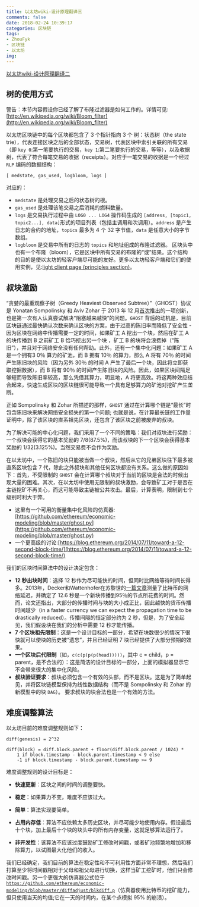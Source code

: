 ```yaml
---
title: 以太坊wiki-设计原理翻译三
comments: false
date: 2018-02-24 10:39:17
categories: 区块链
tags: 
- ZhouFyk 
- 区块链 
- 以太坊
img:
---
```

[以太坊wiki-设计原理翻译二](https://xingyunbite.github.io/2018/02/09/%E4%BB%A5%E5%A4%AA%E5%9D%8Awiki-%E8%AE%BE%E8%AE%A1%E5%8E%9F%E7%90%86%E7%BF%BB%E8%AF%91%E4%BA%8C/)

## 树的使用方式

警告：本节内容假设你已经了解了布隆过滤器是如何工作的。详情可见:[http://en.wikipedia.org/wiki/Bloom_filter](http://en.wikipedia.org/wiki/Bloom_filter)

以太坊区块链中的每个区块都包含了 3 个指针指向 3 个 树：状态树（the state trie），代表连接区块之后的全部状态，交易树，代表区块中索引关联的所有交易（即 `key 0`:第一笔要执行的交易，`key 1`:第二笔要执行的交易，等等），以及收据树，代表了符合每笔交易的收据（receipts）。对应于一笔交易的收据是一个经过 `RLP` 编码的数据结构：

	[ medstate, gas_used, logbloom, logs ]

对应的：
* `medstate` 是处理交易之后的状态树的根。
* `gas_used` 是处理该笔交易之后消耗的燃料数量。
* `logs` 是交易执行过程中由 `LOG0 ... LOG4` 操作码生成的 `[address, [topic1, topic2...], data]`形式的项目列表（包括主调用和次调用）。`address` 是产生日志的合约的地址，`topics` 最多为 4 个 32 字节值，`data` 是任意大小的字节数组。
* `logbloom` 是交易中所有的日志的 `topics` 和地址组成的布隆过滤器。
	区块头中也有一个布隆（bloom），它是区块中所有交易的布隆的“或”结果。这个结构的目的是使以太坊的轻客户端尽可能的友好。更多以太坊轻客户端和它们的使用实例，见:[light client page (principles section)](https://github.com/ethereum/wiki/wiki/Light-client-protocol#principles)。

## 叔块激励

“贪婪的最重观察子树（Greedy Heaviest Observed Subtree）”（GHOST）协议是 Yonatan Sompolinsky 和 Aviv Zohar 于 2013 年 12 月[首次](http://eprint.iacr.org/2013/881.pdf)推出的一项创新，也是第一次有人认真尝试解决“阻塞越来越快”的问题。`GHOST` 背后的动机是，目前区块链通过最快确认次数来确认区块的方案，由于过高的陈旧率而降低了安全性 - 因为区块在网络中传播需要一定的时间，如果矿工 A 挖出一个块，然后在矿工 A 的块传播到 B 之前矿工 B 恰巧挖出另一个块 ，矿工 B 的块将会浪费掉（“陈旧”），并且对于网络安全没有任何帮助。此外，还有一个集中化问题：如果矿工 A 是一个拥有3 0％ 算力的矿池，而 B 拥有 10％ 的算力，那么 A 将有 70％ 的时间产生陈旧块的风险（因为另外 30％ 的时间 A 产生了最后一个块，因此将立即获取挖掘数据），而 B 将有 90％ 的时间产生陈旧块的风险。因此，如果区块间隔足够短而导致陈旧率较高，那么凭借其算力，明显地，A 将更高效。将这两种效应结合起来，快速生成区块的区块链很可能导致一个具有足够算力的矿池对挖矿产生垄断。

正如 Sompolinsky 和 Zohar 所描述的那样，`GHOST` 通过在计算哪个链是“最长”时包含陈旧块来解决网络安全损失的第一个问题; 也就是说，在计算最长链的工作量证明中，除了该区块的直系祖先区块，还包含了该区块之前被废弃的叔块。

为了解决可能的中心化问题，我们采用了一个不同的策略：我们对叔块进行奖励：一个叔块会获得它的基本奖励的 7/8(87.5%)，而该叔块的下一个区块会获得基本奖励的 1/32(3.125%)。当然交易费不会作为奖励。

在以太坊中，一个陈旧的块只能被当做一个叔块，然后从它的兄弟区块往下最多被直系区块包含 7 代，除此之外叔块和其他任何区块都没有关系。这么做的原因如下：首先，不受限制的 `GHOST` 会在计算哪个叔块对于当前的区块是合法的时候出现大量的困难。其次，在以太坊中使用无限制的叔块激励，会导致矿工对于是否在主链挖矿不再关心，而这可能导致主链被公共攻击。最后，计算表明，限制到七个级别时利大于弊。

* 这里有一个可用的衡量集中化风险的仿真器:[https://github.com/ethereum/economic-modeling/blob/master/ghost.py](https://github.com/ethereum/economic-modeling/blob/master/ghost.py)
* 一个更高级的讨论:[https://blog.ethereum.org/2014/07/11/toward-a-12-second-block-time/](https://blog.ethereum.org/2014/07/11/toward-a-12-second-block-time/)

我们的区块时间算法中的设计决定包含：

* **12 秒出块时间**：选择 12 秒作为尽可能快的时间，但同时比网络等待时间长得多。2013年，Decker和Wattenhofer在苏黎世的[一篇文章](http://www.tik.ee.ethz.ch/file/49318d3f56c1d525aabf7fda78b23fc0/P2P2013_041.pdf)测量了比特币的网络延迟，并确定了 12.6 秒是一个新块传播到95％的节点所花费的时间。然而，论文还指出，大部分的传播时间与块的大小成正比，因此越快的货币传播时间越少（in a faster currency we can expect the propagation time to be drastically reduced）。传播间隔的恒定部分约为 2 秒，但是，为了安全起见，我们假设块在我们的分析中需要 12 秒才能传播。
* **7 个区块祖先限制**：这是一个设计目标的一部分，希望在块数很少的情况下很快就可以使块的历史被“遗忘”，并且已经证明 7 块已经提供了大部分预期的效果。
* **一个区块后代限制**（如，`c(c(p(p(p(head)))))`，其中 c = child，p = parent，是不合法的）：这是简洁的设计目标的一部分，上面的模拟器显示它不会带来很大的集中化风险。
* **叔块验证要求**：叔块必须包含一个有效的头部，而不是区块。这是为了简单起见，并将区块链模型保持为线性数据结构（而不是 Sompolinsky 和 Zohar 的新模型中的块 `DAG`）。 要求叔块的块合法也是一个有效的方法。

## 难度调整算法

以太坊目前的难度调整规则如下：

```
diff(genesis) = 2^32

diff(block) = diff.block.parent + floor(diff.block.parent / 1024) *
	1 if block.timestamp - block.parent.timestamp < 9 else
	-1 if block.timestamp - block.parent.timestamp >= 9
```

难度调整规则的设计目标是：

* **快速更新**：区块之间的时间的调整要快。

* **稳定**：如果算力不变，难度不应该过大。

* **简单**：算法实现要简单。

* **占用内存低**：算法不应依赖太多历史区块，并尽可能少地使用内存。假设最后十个块，加上最后十个块的块头中的所有内存变量，这就足够算法运行了。

* **非开发性**：该算法不应该过度鼓励矿工修改时间戳，或者矿池频繁地增加和移除算力，以试图最大化他们的收入。

我们已经确定，我们目前的算法在稳定性和不可利用性方面非常不理想，然后我们打算至少将时间戳相对于父母和祖父母进行切换，这样当矿工挖矿时，他们只会修改时间戳。另一个更强大的仿真器公式位于[`https://github.com/ethereum/economic-modeling/blob/master/diffadjust/blkdiff.p`](https://github.com/ethereum/economic-modeling/blob/master/diffadjust/blkdiff.py)（仿真器使用比特币的挖矿能力，但只使用当天的均值;它在一天的时间内，在某个点模拟 95% 的崩溃）。
